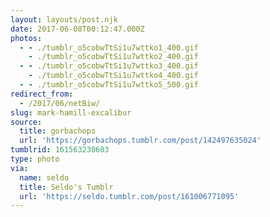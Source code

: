 ```yaml
---
layout: layouts/post.njk
date: 2017-06-08T00:12:47.000Z
photos:
  - - ./tumblr_o5cobwTtSi1u7wttko1_400.gif
    - ./tumblr_o5cobwTtSi1u7wttko2_400.gif
  - - ./tumblr_o5cobwTtSi1u7wttko3_400.gif
    - ./tumblr_o5cobwTtSi1u7wttko4_400.gif
  - - ./tumblr_o5cobwTtSi1u7wttko5_500.gif
redirect_from:
  - /2017/06/netBiw/
slug: mark-hamill-excalibur
source:
  title: gorbachops
  url: 'https://gorbachops.tumblr.com/post/142497635024'
tumblrid: 161563230603
type: photo
via:
  name: seldo
  title: Seldo's Tumblr
  url: 'https://seldo.tumblr.com/post/161006771095'
---
```


